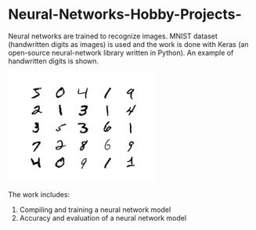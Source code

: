 # Neural-Networks-Hobby-Projects-

Neural networks are trained to recognize images. MNIST dataset (handwritten digits as images) is used and the work is done with Keras (an open-source neural-network library written in Python). An example of handwritten digits is shown.

<img src="https://github.com/Pravin93-Murugesan/Neural-Networks-Hobby-Projects-/blob/master/MNIST.png" width="300">

The work includes:
  1. Compiling and training a neural network model
  2. Accuracy and evaluation of a neural network model
